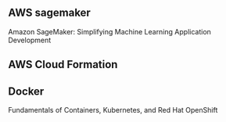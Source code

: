 ## AWS sagemaker
Amazon SageMaker: Simplifying Machine Learning Application Development


## AWS Cloud Formation


## Docker
Fundamentals of Containers, Kubernetes, and Red Hat OpenShift



